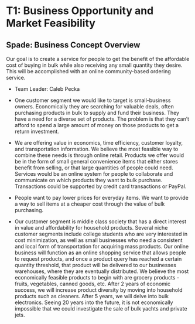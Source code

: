 # T1: Business Opportunity and Market Feasibility
## Spade: Business Concept Overview
Our goal is to create a service for people to get the benefit of the affordable cost of buying in bulk while also receiving any small quantity they desire. This will be accomplished with an online community-based ordering service. 

 - Team Leader: Caleb Pecka

 - One customer segment we would like to target is small-business owners. Economically they are searching for valuable deals, often purchasing products in bulk to supply and fund their business. They have a need for a diverse set of products. The problem is that they can’t afford to spend a large amount of money on those products to get a return investment. 

 - We are offering value in economics, time efficiency, customer loyalty, and transportation information. We believe the most feasible way to combine these needs is through online retail. Products we offer would be in the form of small general convenience items that either stores benefit from selling, or that large quantities of people could need. Services would be an online system for people to collaborate and communicate on which products they want to bulk purchase. Transactions could be supported by credit card transactions or PayPal.

 - People want to pay lower prices for everyday items. We want to provide a way to sell items at a cheaper cost through the value of bulk purchasing.

 - Our customer segment is middle class society that has a direct interest in value and affordability for household products. Several niche customer segments include college students who are very interested in cost minimization, as well as small businesses who need a consistent and local form of transportation for acquiring mass products. Our online business will function as an online shopping service that allows people to request products, and once a product query has reached a certain quantity threshold, that product will be delivered to our businesses warehouses, where they are eventually distributed. We believe the most economically feasible products to begin with are grocery products - fruits, vegetables, canned goods, etc. After 2 years of economic success, we will increase product diversity by moving into household products such as cleaners. After 5 years, we will delve into bulk electronics. Seeing 20 years into the future, it is not economically impossible that we could investigate the sale of bulk yachts and private jets.
